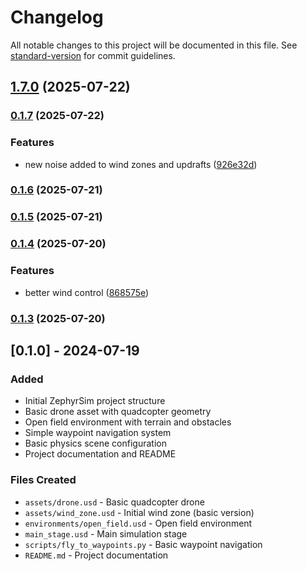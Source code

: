 # Changelog

All notable changes to this project will be documented in this file. See [standard-version](https://github.com/conventional-changelog/standard-version) for commit guidelines.

## [1.7.0](https://github.com/SaharshSS/ZephyrSim/compare/v0.1.7...v1.7.0) (2025-07-22)

### [0.1.7](https://github.com/SaharshSS/ZephyrSim/compare/v0.1.6...v0.1.7) (2025-07-22)


### Features

* new noise added to wind zones and updrafts ([926e32d](https://github.com/SaharshSS/ZephyrSim/commit/926e32d1bbb0ff9fdd8f322a63e0835d94234903))

### [0.1.6](https://github.com/SaharshSS/ZephyrSim/compare/v0.1.5...v0.1.6) (2025-07-21)

### [0.1.5](https://github.com/SaharshSS/ZephyrSim/compare/v0.1.4...v0.1.5) (2025-07-21)

### [0.1.4](https://github.com/SaharshSS/ZephyrSim/compare/v0.1.3...v0.1.4) (2025-07-20)


### Features

* better wind control ([868575e](https://github.com/SaharshSS/ZephyrSim/commit/868575ea2b4895261cddaed0f6391aaf40638542))

### [0.1.3](https://github.com/SaharshSS/ZephyrSim/compare/v0.1.2...v0.1.3) (2025-07-20)

## [0.1.0] - 2024-07-19

### Added
- Initial ZephyrSim project structure
- Basic drone asset with quadcopter geometry
- Open field environment with terrain and obstacles
- Simple waypoint navigation system
- Basic physics scene configuration
- Project documentation and README

### Files Created
- `assets/drone.usd` - Basic quadcopter drone
- `assets/wind_zone.usd` - Initial wind zone (basic version)
- `environments/open_field.usd` - Open field environment
- `main_stage.usd` - Main simulation stage
- `scripts/fly_to_waypoints.py` - Basic waypoint navigation
- `README.md` - Project documentation
